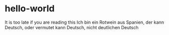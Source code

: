 # hello-world
It is too late if you are reading this
Ich bin ein Rotwein aus Spanien, der kann Deutsch, oder vermutet kann Deutsch, nicht deutlichen Deutsch
